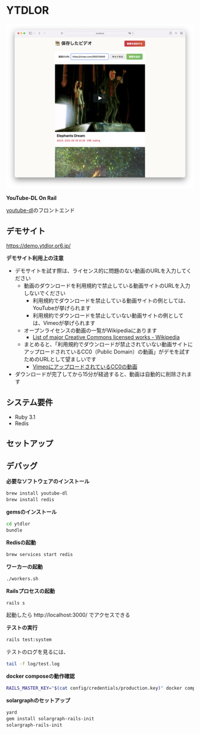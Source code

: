 # YTDLOR

![YTDLOR screenshot](ytdlor.png)

**YouTube-DL On Rail**

[youtube-dl](https://github.com/ytdl-org/youtube-dl)のフロントエンド

## デモサイト

https://demo.ytdlor.or6.jp/

**デモサイト利用上の注意**

- デモサイトを試す際は、ライセンス的に問題のない動画のURLを入力してください
  - 動画のダウンロードを利用規約で禁止している動画サイトのURLを入力しないでください
    - 利用規約でダウンロードを禁止している動画サイトの例としては、YouTubeが挙げられます
    - 利用規約でダウンロードを禁止していない動画サイトの例としては、Vimeoが挙げられます
  - オープンライセンスの動画の一覧がWikipediaにあります
    - [List of major Creative Commons licensed works - Wikipedia](https://en.wikipedia.org/wiki/List_of_major_Creative_Commons_licensed_works#Video_and_film)
  - まとめると、「利用規約でダウンロードが禁止されていない動画サイトにアップロードされているCC0（Public Domain）の動画」がデモを試すためのURLとして望ましいです
    - [VimeoにアップロードされているCC0の動画](https://vimeo.com/creativecommons/cc0)
- ダウンロードが完了してから15分が経過すると、動画は自動的に削除されます


## システム要件

- Ruby 3.1
- Redis

## セットアップ


## デバッグ

**必要なソフトウェアのインストール**

```sh
brew install youtube-dl
brew install redis
```

**gemsのインストール**

```sh
cd ytdlor
bundle
```

**Redisの起動**

```sh
brew services start redis
```

**ワーカーの起動**

```sh
./workers.sh
```

**Railsプロセスの起動**

```sh
rails s
```

起動したら http://localhost:3000/ でアクセスできる

**テストの実行**

```sh
rails test:system
```

テストのログを見るには、

```sh
tail -f log/test.log
```

**docker composeの動作確認**

```sh
RAILS_MASTER_KEY="$(cat config/credentials/production.key)" docker compose up
```

**solargraphのセットアップ**

```sh
yard
gem install solargraph-rails-init
solargraph-rails-init
```
